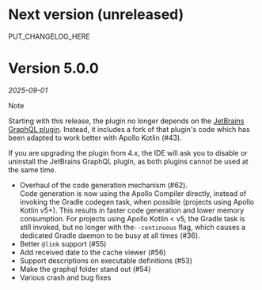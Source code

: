 # Next version (unreleased)

PUT_CHANGELOG_HERE

# Version 5.0.0

_2025-09-01_

> [!NOTE]
> Starting with this release, the plugin no longer depends on the [JetBrains GraphQL plugin](https://plugins.jetbrains.com/plugin/8097-graphql).
> Instead, it includes a fork of that plugin's code which has been adapted to work better with Apollo Kotlin (#43).
>
> If you are upgrading the plugin from 4.x, the IDE will ask you to disable or uninstall the JetBrains GraphQL plugin,
> as both plugins cannot be used at the same time.

- Overhaul of the code generation mechanism (#62).<br>
  Code generation is now using the Apollo Compiler directly, instead of
  invoking the Gradle codegen task, when possible (projects using Apollo Kotlin v5+). This results in faster code generation
  and lower memory consumption. For projects using Apollo Kotlin < v5, the Gradle task is still invoked, but no longer with
  the`--continuous` flag, which causes a dedicated Gradle daemon to be busy at all times (#36).
- Better `@link` support (#55)
- Add received date to the cache viewer (#56)
- Support descriptions on executable definitions (#53)
- Make the graphql folder stand out (#54)
- Various crash and bug fixes
